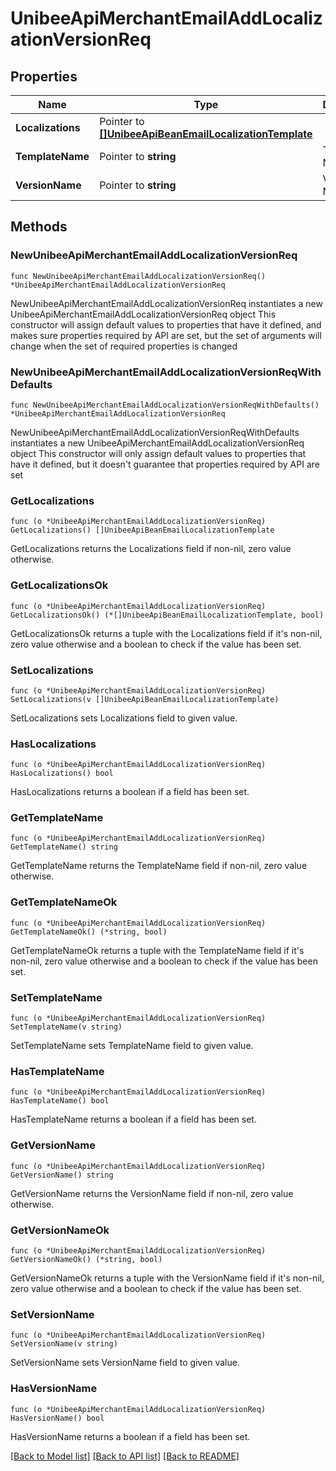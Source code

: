 # UnibeeApiMerchantEmailAddLocalizationVersionReq

## Properties

Name | Type | Description | Notes
------------ | ------------- | ------------- | -------------
**Localizations** | Pointer to [**[]UnibeeApiBeanEmailLocalizationTemplate**](UnibeeApiBeanEmailLocalizationTemplate.md) |  | [optional] 
**TemplateName** | Pointer to **string** | Template Name | [optional] 
**VersionName** | Pointer to **string** | Versioin Name | [optional] 

## Methods

### NewUnibeeApiMerchantEmailAddLocalizationVersionReq

`func NewUnibeeApiMerchantEmailAddLocalizationVersionReq() *UnibeeApiMerchantEmailAddLocalizationVersionReq`

NewUnibeeApiMerchantEmailAddLocalizationVersionReq instantiates a new UnibeeApiMerchantEmailAddLocalizationVersionReq object
This constructor will assign default values to properties that have it defined,
and makes sure properties required by API are set, but the set of arguments
will change when the set of required properties is changed

### NewUnibeeApiMerchantEmailAddLocalizationVersionReqWithDefaults

`func NewUnibeeApiMerchantEmailAddLocalizationVersionReqWithDefaults() *UnibeeApiMerchantEmailAddLocalizationVersionReq`

NewUnibeeApiMerchantEmailAddLocalizationVersionReqWithDefaults instantiates a new UnibeeApiMerchantEmailAddLocalizationVersionReq object
This constructor will only assign default values to properties that have it defined,
but it doesn't guarantee that properties required by API are set

### GetLocalizations

`func (o *UnibeeApiMerchantEmailAddLocalizationVersionReq) GetLocalizations() []UnibeeApiBeanEmailLocalizationTemplate`

GetLocalizations returns the Localizations field if non-nil, zero value otherwise.

### GetLocalizationsOk

`func (o *UnibeeApiMerchantEmailAddLocalizationVersionReq) GetLocalizationsOk() (*[]UnibeeApiBeanEmailLocalizationTemplate, bool)`

GetLocalizationsOk returns a tuple with the Localizations field if it's non-nil, zero value otherwise
and a boolean to check if the value has been set.

### SetLocalizations

`func (o *UnibeeApiMerchantEmailAddLocalizationVersionReq) SetLocalizations(v []UnibeeApiBeanEmailLocalizationTemplate)`

SetLocalizations sets Localizations field to given value.

### HasLocalizations

`func (o *UnibeeApiMerchantEmailAddLocalizationVersionReq) HasLocalizations() bool`

HasLocalizations returns a boolean if a field has been set.

### GetTemplateName

`func (o *UnibeeApiMerchantEmailAddLocalizationVersionReq) GetTemplateName() string`

GetTemplateName returns the TemplateName field if non-nil, zero value otherwise.

### GetTemplateNameOk

`func (o *UnibeeApiMerchantEmailAddLocalizationVersionReq) GetTemplateNameOk() (*string, bool)`

GetTemplateNameOk returns a tuple with the TemplateName field if it's non-nil, zero value otherwise
and a boolean to check if the value has been set.

### SetTemplateName

`func (o *UnibeeApiMerchantEmailAddLocalizationVersionReq) SetTemplateName(v string)`

SetTemplateName sets TemplateName field to given value.

### HasTemplateName

`func (o *UnibeeApiMerchantEmailAddLocalizationVersionReq) HasTemplateName() bool`

HasTemplateName returns a boolean if a field has been set.

### GetVersionName

`func (o *UnibeeApiMerchantEmailAddLocalizationVersionReq) GetVersionName() string`

GetVersionName returns the VersionName field if non-nil, zero value otherwise.

### GetVersionNameOk

`func (o *UnibeeApiMerchantEmailAddLocalizationVersionReq) GetVersionNameOk() (*string, bool)`

GetVersionNameOk returns a tuple with the VersionName field if it's non-nil, zero value otherwise
and a boolean to check if the value has been set.

### SetVersionName

`func (o *UnibeeApiMerchantEmailAddLocalizationVersionReq) SetVersionName(v string)`

SetVersionName sets VersionName field to given value.

### HasVersionName

`func (o *UnibeeApiMerchantEmailAddLocalizationVersionReq) HasVersionName() bool`

HasVersionName returns a boolean if a field has been set.


[[Back to Model list]](../README.md#documentation-for-models) [[Back to API list]](../README.md#documentation-for-api-endpoints) [[Back to README]](../README.md)


